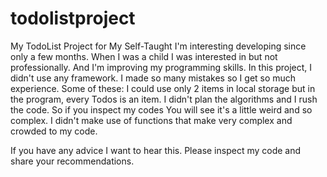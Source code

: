 # todolistproject
My TodoList Project for My Self-Taught
I'm interesting developing since only a few months. When I was a child I was interested in but not professionally. And I'm improving my programming skills.
In this project, I didn't use any framework. I made so many mistakes so I get so much experience. Some of these:
I could use only 2 items in local storage but in the program, every Todos is an item. I didn't plan the algorithms and I rush the code. So if you inspect my codes You will see it's a little weird and so complex. I didn't make use of functions that make very complex and crowded to my code.

If you have any advice I want to hear this. Please inspect my code and share your recommendations.
